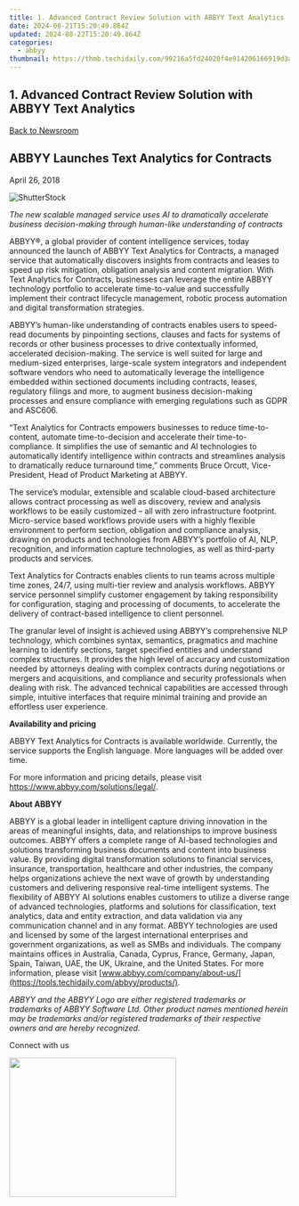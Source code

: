 ```yaml
---
title: 1. Advanced Contract Review Solution with ABBYY Text Analytics
date: 2024-08-21T15:20:49.864Z
updated: 2024-08-22T15:20:49.864Z
categories:
  - abbyy
thumbnail: https://thmb.techidaily.com/99216a5fd24020f4e914206166919d3aff0939ed370c089abccf39caae51dc78.jpg
---
```


## 1. Advanced Contract Review Solution with ABBYY Text Analytics

[Back to Newsroom](https://tools.techidaily.com/abbyy/products/)

## ABBYY Launches Text Analytics for Contracts

April 26, 2018

![ShutterStock](https://content.abbyy.com/-/media/project/abbyy/abbyy/branchtemplates/shutterstock_1272462163_1296-x-729.jpg?h=729&iar=0&w=1296)

_The new scalable managed service uses AI to dramatically accelerate business decision-making through human-like understanding of contracts_

ABBYY®, a global provider of content intelligence services, today announced the launch of ABBYY Text Analytics for Contracts, a managed service that automatically discovers insights from contracts and leases to speed up risk mitigation, obligation analysis and content migration. With Text Analytics for Contracts, businesses can leverage the entire ABBYY technology portfolio to accelerate time-to-value and successfully implement their contract lifecycle management, robotic process automation and digital transformation strategies.

ABBYY’s human-like understanding of contracts enables users to speed-read documents by pinpointing sections, clauses and facts for systems of records or other business processes to drive contextually informed, accelerated decision-making. The service is well suited for large and medium-sized enterprises, large-scale system integrators and independent software vendors who need to automatically leverage the intelligence embedded within sectioned documents including contracts, leases, regulatory filings and more, to augment business decision-making processes and ensure compliance with emerging regulations such as GDPR and ASC606.

“Text Analytics for Contracts empowers businesses to reduce time-to-content, automate time-to-decision and accelerate their time-to-compliance. It simplifies the use of semantic and AI technologies to automatically identify intelligence within contracts and streamlines analysis to dramatically reduce turnaround time,” comments Bruce Orcutt, Vice-President, Head of Product Marketing at ABBYY.

The service’s modular, extensible and scalable cloud-based architecture allows contract processing as well as discovery, review and analysis workflows to be easily customized – all with zero infrastructure footprint. Micro-service based workflows provide users with a highly flexible environment to perform section, obligation and compliance analysis, drawing on products and technologies from ABBYY’s portfolio of AI, NLP, recognition, and information capture technologies, as well as third-party products and services.

Text Analytics for Contracts enables clients to run teams across multiple time zones, 24/7, using multi-tier review and analysis workflows. ABBYY service personnel simplify customer engagement by taking responsibility for configuration, staging and processing of documents, to accelerate the delivery of contract-based intelligence to client personnel.

The granular level of insight is achieved using ABBYY’s comprehensive NLP technology, which combines syntax, semantics, pragmatics and machine learning to identify sections, target specified entities and understand complex structures. It provides the high level of accuracy and customization needed by attorneys dealing with complex contracts during negotiations or mergers and acquisitions, and compliance and security professionals when dealing with risk. The advanced technical capabilities are accessed through simple, intuitive interfaces that require minimal training and provide an effortless user experience.

  
**Availability and pricing**

  
ABBYY Text Analytics for Contracts is available worldwide. Currently, the service supports the English language. More languages will be added over time.

For more information and pricing details, please visit <https://www.abbyy.com/solutions/legal/>.

  
**About ABBYY**

ABBYY is a global leader in intelligent capture driving innovation in the areas of meaningful insights, data, and relationships to improve business outcomes. ABBYY offers a complete range of AI-based technologies and solutions transforming business documents and content into business value. By providing digital transformation solutions to financial services, insurance, transportation, healthcare and other industries, the company helps organizations achieve the next wave of growth by understanding customers and delivering responsive real-time intelligent systems. The flexibility of ABBYY AI solutions enables customers to utilize a diverse range of advanced technologies, platforms and solutions for classification, text analytics, data and entity extraction, and data validation via any communication channel and in any format. ABBYY technologies are used and licensed by some of the largest international enterprises and government organizations, as well as SMBs and individuals. The company maintains offices in Australia, Canada, Cyprus, France, Germany, Japan, Spain, Taiwan, UAE, the UK, Ukraine, and the United States. For more information, please visit [www.abbyy.com/company/about-us/](https://tools.techidaily.com/abbyy/products/).

_ABBYY and the ABBYY Logo are either registered trademarks or trademarks of ABBYY Software Ltd. Other product names mentioned herein may be trademarks and/or registered trademarks of their respective owners and are hereby recognized._

Connect with us

<ins class="adsbygoogle"
     style="display:block"
     data-ad-format="autorelaxed"
     data-ad-client="ca-pub-7571918770474297"
     data-ad-slot="1223367746"></ins>



<ins class="adsbygoogle"
     style="display:block"
     data-ad-client="ca-pub-7571918770474297"
     data-ad-slot="8358498916"
     data-ad-format="auto"
     data-full-width-responsive="true"></ins>

<!-- affiliate ads begin -->
<a href="https://printrendy.pxf.io/c/5597632/1453721/17020" target="_top" id="1453721"><img src="//a.impactradius-go.com/display-ad/17020-1453721" border="0" alt="" width="300" height="250"/></a><img height="0" width="0" src="https://imp.pxf.io/i/5597632/1453721/17020" style="position:absolute;visibility:hidden;" border="0" />
<!-- affiliate ads end -->